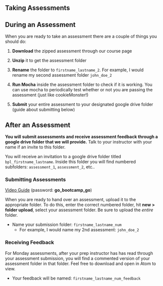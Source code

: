 ## Taking Assessments
## During an Assessment
When you are ready to take an assessment there are a couple of things you should do:


1. **Download** the zipped assessment through our course page

2. **Unzip** it to get the assessment folder

3. **Rename** the folder to `firstname_lastname_2`. For example, I would rename my second assessment folder `john_doe_2`

4. **Run Mocha** inside the assessment folder to check if it is working. You can use mocha to periodically test whether or not you are passing the assessment (just like cookieMonster!)

6. **Submit** your entire assessment to your designated google drive folder (guide about submitting below)

## After an Assessment

**You will submit assessments and receive assessment feedback through a google drive folder that we will provide.** Talk to your instructor with your name if an invite to this folder.

You will receive an invitation to a google drive folder titled `bpl_firstname_lastname`. Inside this folder you will find numbered subfolders: `assessment_1`, `assessment_2`, etc..

### Submitting Assessments

[Video Guide](https://vimeo.com/202451951) (password: **go_bootcamp_go**)

When you are ready to hand over an assessment, upload it to the appropriate folder. To do this, enter the correct numbered folder, hit **new > folder upload**, select your assessment folder. Be sure to upload the *entire* folder.
+ Name your submission folder: `firstname_lastname_num`
  + For example, I would name my 2nd assessment: `john_doe_2`



### Receiving Feedback
For Monday assessments, after your prep instructor has has read through your assessment submission, you will find a commented version of your assessment folder in that folder. Feel free to download and open in Atom to view.
+ Your feedback will be named: `firstname_lastname_num_feedback`
